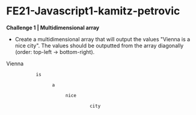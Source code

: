 # FE21-Javascript1-kamitz-petrovic

**Challenge 1 | Multidimensional array**

* Create a multidimensional array that will output the values "Vienna is a nice city". The values should be outputted from the array diagonally (order: top-left -> bottom-right).

Vienna

               is

                     a

                          nice

                                   city
